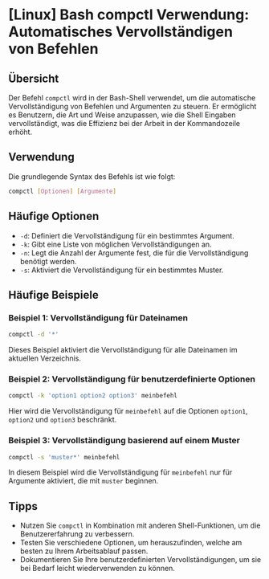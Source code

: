 # [Linux] Bash compctl Verwendung: Automatisches Vervollständigen von Befehlen

## Übersicht
Der Befehl `compctl` wird in der Bash-Shell verwendet, um die automatische Vervollständigung von Befehlen und Argumenten zu steuern. Er ermöglicht es Benutzern, die Art und Weise anzupassen, wie die Shell Eingaben vervollständigt, was die Effizienz bei der Arbeit in der Kommandozeile erhöht.

## Verwendung
Die grundlegende Syntax des Befehls ist wie folgt:

```bash
compctl [Optionen] [Argumente]
```

## Häufige Optionen
- `-d`: Definiert die Vervollständigung für ein bestimmtes Argument.
- `-k`: Gibt eine Liste von möglichen Vervollständigungen an.
- `-n`: Legt die Anzahl der Argumente fest, die für die Vervollständigung benötigt werden.
- `-s`: Aktiviert die Vervollständigung für ein bestimmtes Muster.

## Häufige Beispiele

### Beispiel 1: Vervollständigung für Dateinamen
```bash
compctl -d '*'
```
Dieses Beispiel aktiviert die Vervollständigung für alle Dateinamen im aktuellen Verzeichnis.

### Beispiel 2: Vervollständigung für benutzerdefinierte Optionen
```bash
compctl -k 'option1 option2 option3' meinbefehl
```
Hier wird die Vervollständigung für `meinbefehl` auf die Optionen `option1`, `option2` und `option3` beschränkt.

### Beispiel 3: Vervollständigung basierend auf einem Muster
```bash
compctl -s 'muster*' meinbefehl
```
In diesem Beispiel wird die Vervollständigung für `meinbefehl` nur für Argumente aktiviert, die mit `muster` beginnen.

## Tipps
- Nutzen Sie `compctl` in Kombination mit anderen Shell-Funktionen, um die Benutzererfahrung zu verbessern.
- Testen Sie verschiedene Optionen, um herauszufinden, welche am besten zu Ihrem Arbeitsablauf passen.
- Dokumentieren Sie Ihre benutzerdefinierten Vervollständigungen, um sie bei Bedarf leicht wiederverwenden zu können.